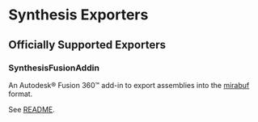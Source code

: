 # Synthesis Exporters

## Officially Supported Exporters

### SynthesisFusionAddin
An Autodesk® Fusion 360™ add-in to export assemblies into the [mirabuf](https://github.com/HiceS/mirabuf) format.

See [README](/exporter/SynthesisFusionAddin).
